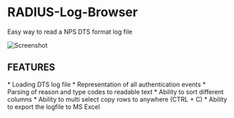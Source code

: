 # RADIUS-Log-Browser
Easy way to read a NPS DTS format log file

![Screenshot](http://i.imgur.com/mibCgMZ.png)

<h2>FEATURES</h2>
* Loading DTS log file
* Representation of all authentication events
* Parsing of reason and type codes to readable text
* Ability to sort different columns
* Ability to multi select copy rows to anywhere (CTRL + C)
* Ability to export the logfile to MS Excel

